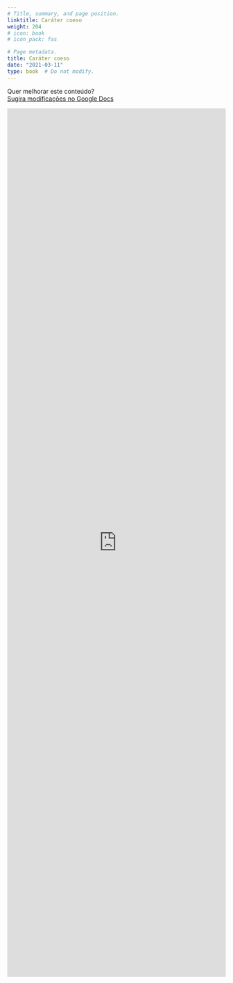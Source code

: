 ```yaml
---
# Title, summary, and page position.
linktitle: Caráter coeso
weight: 204
# icon: book
# icon_pack: fas

# Page metadata.
title: Caráter coeso
date: "2021-03-11"
type: book  # Do not modify.
---
```


Quer melhorar este conteúdo?<br>
[<i class="fa fa-edit" aria-hidden="true"></i> Sugira modificações no Google Docs][edit]

[edit]: https://docs.google.com/document/d/1F5MI3BiMha5XyYVEi7dL0ZS1z4ETxsZBdIn3epnWw_U/edit?usp=sharing

<iframe frameborder="0" style="width: 100%; height: 2000px" src="https://docs.google.com/document/d/e/2PACX-1vT2AsDbGhvN9bt0B2qsOVnfcXEFtJJ8d3-v7P0EXNqSeNs9D3KDFXY0lNbN5ZTK48Sqr4KuVAOZyFGJ/pub?embedded=true"></iframe>

<!-- height = (line-height * font-size * line-quantity) + (font-size * line-quantity) + (figure-height) + (paragraph-quantity * 11) -->
<!-- height = (1.5 * 16 * 21) + (1.5 * 24 * 4) + (16 * 21 + 24 * 4) + (844) + (16 * 11) -->
